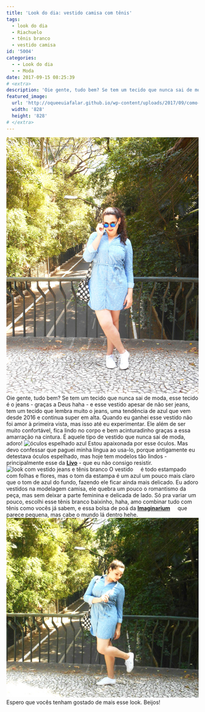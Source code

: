 ```yaml
---
title: 'Look do dia: vestido camisa com tênis'
tags:
  - look do dia
  - Riachuelo
  - tênis branco
  - vestido camisa
id: '5004'
categories:
  - - Look do dia
  - - Moda
date: 2017-09-15 08:25:39
# <extra>
description: 'Oie gente, tudo bem? Se tem um tecido que nunca sai de moda, esse tecido é o jeans &#8211; graças a Deus haha &#8211; e esse vestido apesar de não ser jeans, tem um tecido que lembra muito o jeans, uma tendência de azul que vem desde 2016 e continua super em alta. Quando eu ganhei esse vestido não foi amor à primeira vista, mas isso até eu experimentar. Ele além de ser muito confortável, fica lindo no corpo e bem acinturadinho graças a essa amarração na cintura. É aquele tipo de vestido que nunca sai de moda, adoro! Estou apaixonada por esse óculos. Mas devo confessar que paguei minha língua ao usa-lo, porque antigamente eu detestava óculos espelhado, mas hoje tem modelos tão lindos &#8211; principalmente esse da Livo &#8211; que eu não consigo resistir. O vestido     &hellip;'
featured_image: 
  url: 'http://oqueeuiafalar.github.io/wp-content/uploads/2017/09/como-usar-óculos-espelhado.jpg'
  width: '828'
  height: '828'
# </extra>
---
```


![como usar vestido jeans](/wp-content/uploads/2017/09/como-usar-look-all-jeans.jpg) Oie gente, tudo bem? Se tem um tecido que nunca sai de moda, esse tecido é o jeans - graças a Deus haha - e esse vestido apesar de não ser jeans, tem um tecido que lembra muito o jeans, uma tendência de azul que vem desde 2016 e continua super em alta. Quando eu ganhei esse vestido não foi amor à primeira vista, mas isso até eu experimentar. Ele além de ser muito confortável, fica lindo no corpo e bem acinturadinho graças a essa amarração na cintura. É aquele tipo de vestido que nunca sai de moda, adoro! ![óculos espelhado azul](/wp-content/uploads/2017/09/como-usar-óculos-espelhado.jpg) Estou apaixonada por esse óculos. Mas devo confessar que paguei minha língua ao usa-lo, porque antigamente eu detestava óculos espelhado, mas hoje tem modelos tão lindos - principalmente esse da [**Livo**](https://www.livo.com.br/) - que eu não consigo resistir. ![look com vestido jeans e tênis branco](/wp-content/uploads/2017/09/vestido-azul-com-tênis-branco-como-usar.jpg) O vestido     é todo estampado com folhas e flores, mas o tom da estampa é um azul um pouco mais claro que o tom de azul do fundo, fazendo ele ficar ainda mais delicado. Eu adoro vestidos na modelagem camisa, ele quebra um pouco o romantismo da peça, mas sem deixar a parte feminina e delicada de lado. Só pra variar um pouco, escolhi esse tênis branco baixinho, haha, amo combinar tudo com tênis como vocês já sabem, e essa bolsa de poá da **[Imaginarium](http://loja.imaginarium.com.br/)**     que parece pequena, mas cabe o mundo lá dentro hehe. ![vestido jeans como usar](/wp-content/uploads/2017/09/como-usar-vestido-camisa.jpg) Espero que vocês tenham gostado de mais esse look. Beijos!
